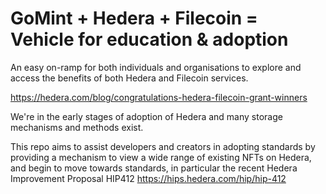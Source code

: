 # GoMint + Hedera + Filecoin = Vehicle for education & adoption
An easy on-ramp for both individuals and organisations to explore and access the
benefits of both Hedera and Filecoin services.

https://hedera.com/blog/congratulations-hedera-filecoin-grant-winners

We're in the early stages of adoption of Hedera and many storage mechanisms and methods exist.

This repo aims to assist developers and creators in adopting standards by providing a mechanism to view a wide range of existing NFTs on Hedera, and begin to move towards standards, in particular the recent Hedera Improvement Proposal HIP412 https://hips.hedera.com/hip/hip-412 

